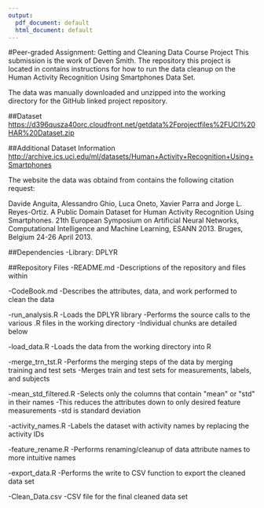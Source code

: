 ```yaml
---
output:
  pdf_document: default
  html_document: default
---
```

#Peer-graded Assignment: Getting and Cleaning Data Course Project
This submission is the work of Deven Smith.  The repository this project is
located in contains instructions for how to run the data cleanup on the 
Human Activity Recognition Using Smartphones Data Set.

The data was manually downloaded and unzipped into the working directory for
the GitHub linked project repository.

##Dataset
https://d396qusza40orc.cloudfront.net/getdata%2Fprojectfiles%2FUCI%20HAR%20Dataset.zip

##Additional Dataset Information
http://archive.ics.uci.edu/ml/datasets/Human+Activity+Recognition+Using+Smartphones

The website the data was obtaind from contains the following citation request:

Davide Anguita, Alessandro Ghio, Luca Oneto, Xavier Parra and 
Jorge L. Reyes-Ortiz. A Public Domain Dataset for 
Human Activity Recognition Using Smartphones. 
21th European Symposium on Artificial Neural Networks, 
Computational Intelligence and Machine Learning, 
ESANN 2013. Bruges, Belgium 24-26 April 2013.

##Dependencies
-Library: DPLYR

##Repository Files
-README.md
  -Descriptions of the repository and files within
  
-CodeBook.md
  -Describes the attributes, data, and work performed to clean the data

-run_analysis.R
  -Loads the DPLYR library
  -Performs the source calls to the various .R files in the working directory
  -Individual chunks are detailed below

  -load_data.R
    -Loads the data from the working directory into R
  
  -merge_trn_tst.R
    -Performs the merging steps of the data by merging training and test sets
    -Merges train and test sets for measurements, labels, and subjects
  
  -mean_std_filtered.R
    -Selects only the columns that contain "mean" or "std" in their names
    -This reduces the attributes down to only desired feature measurements
    -std is standard deviation
  
  -activity_names.R
    -Labels the dataset with activity names by replacing the activity IDs
    
  -feature_rename.R
    -Performs renaming/cleanup of data attribute names to more intuitive names
    
  -export_data.R
    -Performs the write to CSV function to export the cleaned data set

-Clean_Data.csv
  -CSV file for the final cleaned data set